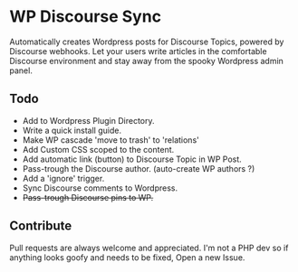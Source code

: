 # WP Discourse Sync
Automatically creates Wordpress posts for Discourse Topics, powered by Discourse webhooks.
Let your users write articles in the comfortable Discourse environment
and stay away from the spooky Wordpress admin panel.

## Todo
- Add to Wordpress Plugin Directory.
- Write a quick install guide.
- Make WP cascade 'move to trash' to 'relations'
- Add Custom CSS scoped to the content.
- Add automatic link (button) to Discourse Topic in WP Post.
- Pass-trough the Discourse author. (auto-create WP authors ?)
- Add a 'ignore' trigger.
- Sync Discourse comments to Wordpress.
- ~~Pass-trough Discourse pins to WP.~~


## Contribute
Pull requests are always welcome and appreciated.
I'm not a PHP dev so if anything looks goofy and needs to be fixed, Open a new Issue.
